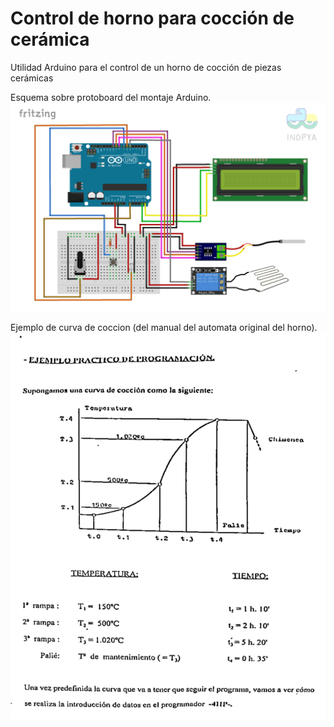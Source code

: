 # Control de horno para cocción de cerámica
Utilidad Arduino para el control de un horno de cocción de piezas cerámicas

Esquema sobre protoboard del montaje Arduino.
![](./horno_ceramico_pb.png)

Ejemplo de curva de coccion (del manual del automata original del horno).
![](./curva_coccion.png)
